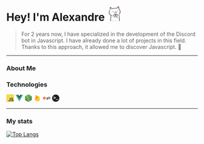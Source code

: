 # Hey! I'm Alexandre <img src="./cat.gif" width="40" height="40" />

> For 2 years now, I have specialized in the development of the Discord bot in Javascript. I have already done a lot of projects in this field. Thanks to this approach,   it allowed me to discover Javascript. 🌙

---

<!--START_SECTION:waka-->
<!--END_SECTION:waka-->

### About Me


### Technologies

<code><img height="20" src="https://raw.githubusercontent.com/github/explore/80688e429a7d4ef2fca1e82350fe8e3517d3494d/topics/javascript/javascript.png"></code>
<code><img height="20" src="https://raw.githubusercontent.com/github/explore/80688e429a7d4ef2fca1e82350fe8e3517d3494d/topics/vue/vue.png"></code>
<code><img height="20" src="https://raw.githubusercontent.com/github/explore/80688e429a7d4ef2fca1e82350fe8e3517d3494d/topics/nodejs/nodejs.png"></code>
<code><img height="20" src="https://raw.githubusercontent.com/github/explore/80688e429a7d4ef2fca1e82350fe8e3517d3494d/topics/firebase/firebase.png"></code>
<code><img height="20" src="https://raw.githubusercontent.com/github/explore/80688e429a7d4ef2fca1e82350fe8e3517d3494d/topics/git/git.png"></code>
<code><img height="20" src="https://raw.githubusercontent.com/github/explore/80688e429a7d4ef2fca1e82350fe8e3517d3494d/topics/terminal/terminal.png"></code>


---

### My stats
[![Top Langs](https://github-readme-stats.vercel.app/api/top-langs/?username=anuraghazra&layout=compact&theme=material-palenight)](https://github.com/anuraghazra/github-readme-stats)
